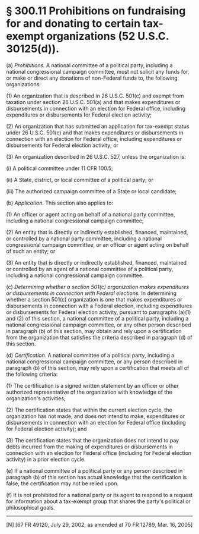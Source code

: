 # § 300.11   Prohibitions on fundraising for and donating to certain tax-exempt organizations (52 U.S.C. 30125(d)).

(a) *Prohibitions.* A national committee of a political party, including a national congressional campaign committee, must not solicit any funds for, or make or direct any donations of non-Federal funds to, the following organizations:


(1) An organization that is described in 26 U.S.C. 501(c) and exempt from taxation under section 26 U.S.C. 501(a) and that makes expenditures or disbursements in connection with an election for Federal office, including expenditures or disbursements for Federal election activity; 


(2) An organization that has submitted an application for tax-exempt status under 26 U.S.C. 501(c) and that makes expenditures or disbursements in connection with an election for Federal office, including expenditures or disbursements for Federal election activity; or 


(3) An organization described in 26 U.S.C. 527, unless the organization is: 


(i) A political committee under 11 CFR 100.5; 


(ii) A State, district, or local committee of a political party; or 


(iii) The authorized campaign committee of a State or local candidate; 


(b) *Application.* This section also applies to: 


(1) An officer or agent acting on behalf of a national party committee, including a national congressional campaign committee; 


(2) An entity that is directly or indirectly established, financed, maintained, or controlled by a national party committee, including a national congressional campaign committee, or an officer or agent acting on behalf of such an entity; or 


(3) An entity that is directly or indirectly established, financed, maintained or controlled by an agent of a national committee of a political party, including a national congressional campaign committee.


(c) *Determining whether a section 501(c) organization makes expenditures or disbursements in connection with Federal elections.* In determining whether a section 501(c) organization is one that makes expenditures or disbursements in connection with a Federal election, including expenditures or disbursements for Federal election activity, pursuant to paragraphs (a)(1) and (2) of this section, a national committee of a political party, including a national congressional campaign committee, or any other person described in paragraph (b) of this section, may obtain and rely upon a certification from the organization that satisfies the criteria described in paragraph (d) of this section. 


(d) *Certification.* A national committee of a political party, including a national congressional campaign committee, or any person described in paragraph (b) of this section, may rely upon a certification that meets all of the following criteria: 


(1) The certification is a signed written statement by an officer or other authorized representative of the organization with knowledge of the organization's activities; 


(2) The certification states that within the current election cycle, the organization has not made, and does not intend to make, expenditures or disbursements in connection with an election for Federal office (including for Federal election activity); and 


(3) The certification states that the organization does not intend to pay debts incurred from the making of expenditures or disbursements in connection with an election for Federal office (including for Federal election activity) in a prior election cycle. 


(e) If a national committee of a political party or any person described in paragraph (b) of this section has actual knowledge that the certification is false, the certification may not be relied upon. 


(f) It is not prohibited for a national party or its agent to respond to a request for information about a tax-exempt group that shares the party's political or philosophical goals. 



---

[N] [67 FR 49120, July 29, 2002, as amended at 70 FR 12789, Mar. 16, 2005]




